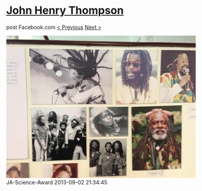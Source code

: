 # [John Henry Thompson](../README.md)
post Facebook.com
[< Previous](2013-09-02-17.md) [Next >](2013-09-02-19.md)

[![](../media/2013-09-02/JA-Science-Award-7.jpg)](../README.md)
JA-Science-Award
2013-09-02 21:34:45
